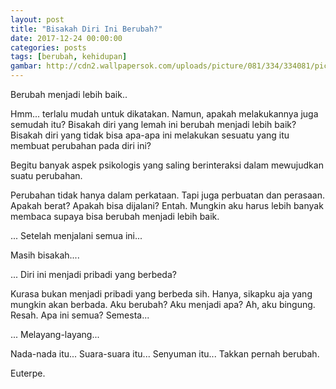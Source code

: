```yaml
---
layout: post
title: "Bisakah Diri Ini Berubah?"
date: 2017-12-24 00:00:00
categories: posts
tags: [berubah, kehidupan]
gambar: http://cdn2.wallpapersok.com/uploads/picture/081/334/334081/picture-334081.jpg?width=665
---
```


Berubah menjadi lebih baik..

Hmm... terlalu mudah untuk dikatakan. Namun, apakah melakukannya juga semudah itu? Bisakah diri yang lemah ini berubah menjadi lebih baik? Bisakah diri yang tidak bisa apa-apa ini melakukan sesuatu yang itu membuat perubahan pada diri ini?

Begitu banyak aspek psikologis yang saling berinteraksi dalam mewujudkan suatu perubahan.

Perubahan tidak hanya dalam perkataan. Tapi juga perbuatan dan perasaan. Apakah berat? Apakah bisa dijalani? Entah. Mungkin aku harus lebih banyak membaca supaya bisa berubah menjadi lebih baik.

... Setelah menjalani semua ini...

Masih bisakah....

... Diri ini menjadi pribadi yang berbeda?

Kurasa bukan menjadi pribadi yang berbeda sih. Hanya, sikapku aja yang mungkin akan berbada. Aku berubah? Aku menjadi apa? Ah, aku bingung. Resah. Apa ini semua? Semesta...

... Melayang-layang...

Nada-nada itu... Suara-suara itu... Senyuman itu... Takkan pernah berubah.

Euterpe.
